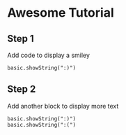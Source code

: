 # Awesome Tutorial

## Step 1

Add code to display a smiley

```blocks
basic.showString(":)")
```

## Step 2

Add another block to display more text

```blocks
basic.showString(":)")
basic.showString(":(")
```

<script src="https://makecode.com/gh-pages-embed.js"></script><script>makeCodeRender("{{ site.makecode.home_url }}", "{{ site.github.owner_name }}/{{ site.github.repository_name }}");</script>
